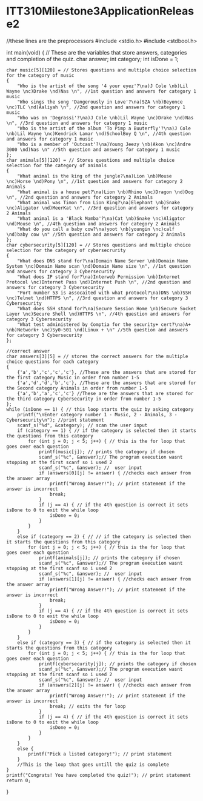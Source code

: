 # ITT310Milestone3ApplicationRelease2

//these lines are the preprocessors
#include <stdio.h>
#include <stdbool.h> 

int main(void) {
    // These are the variables that store answers, categories and completion of the quiz.
    char answer;
    int category;
    int isDone = 1;


    char music[5][120] = // Stores questions and multiple choice selection for the category of music
    {
        "Who is the artist of the song '4 your eyez'?\na)J Cole \nb)Lil Wayne \nc)Drake \nd)Nas \n", //1st question and answers for category 1 music
        "Who sings the song 'Dangerously in Love'?\na)SZA \nb)Beyonce \nc)TLC \nd)Aaliyah \n", //2nd question and answers for category 1 music
        "Who was on 'Degrassi'?\na)J Cole \nb)Lil Wayne \nc)Drake \nd)Nas \n", //3rd question and answers for category 1 music
        "Who is the artist of the album 'To Pimp a Buuterfly'?\na)J Cole \nb)Lil Wayne \nc)Kendrick Lamar \nd)SchoolBoy Q \n", //4th question and answers for category 1 music
        "Who is a member of 'Outcast'?\na)Young Jeezy \nb)Akon \nc)Andre 3000 \nd)Nas \n" //5th question and answers for category 1 music
    };
    char animals[5][120] = // Stores questions and multiple choice selection for the category of animals
    {
        "What animal is the king of the jungle?\na)Lion \nb)Mouse \nc)Horse \nd)Pony \n", //1st question and answers for category 2 Animals
        "What animal is a house pet?\na)Lion \nb)Rhino \nc)Dragon \nd)Dog \n", //2nd question and answers for category 2 Animals
        "What animal was Timon from Lion King?\na)Elephant \nb)Snake \nc)Aligator \nd)MeerKat \n", //3rd question and answers for category 2 Animals
        "What animal is a 'Black Mamba'?\na)Cat \nb)Snake \nc)Aligator \nd)Mouse \n", //4th question and answers for category 2 Animals
        "What do you call a baby cow?\na)yoot \nb)youngin \nc)calf \nd)baby cow \n" //5th question and answers for category 2 Animals
    };
    char cybersecurity[5][120] = // Stores questions and multiple choice selection for the category of cybersecrurity 
    {
        "What does DNS stand for?\na)Domain Name Server \nb)Domain Name System \nc)Domain Name scan \nd)Domain Name size \n", //1st question and answers for category 3 Cybersecurity
        "What does IP stand for?\na)Interweb Permission \nb)Internet Protocol \nc)Internet Pass \nd)Internet Push \n", //2nd question and answers for category 3 Cybersecurity
        "Port number 53 is assocaited with what protocol?\na)DNS \nb)SSH \nc)Telnet \nd)HTTPS \n", //3rd question and answers for category 3 Cybersecurity
        "What does SSH stand for?\na)Secure Session Home \nb)Secure Socket Layer \nc)Secure Shell \nd)HTTPS \n", //4th question and answers for category 3 Cybersecurity
        "What test administered by Comptia for the security+ cert?\na)A+ \nb)Network+ \nc)Sy0-501 \nd)Linux + \n" //5th question and answers for category 3 Cybersecurity
    };

    //correct answer
    char answers[3][5] = // stores the correct answers for the multiple choice questions for each category 
    {
        {'a','b','c','c','c'}, //These are the answers that are stored for the first category Music in order from number 1-5
        {'a','d','d','b','c'}, //These are the answers that are stored for the Second category Animals in order from number 1-5
        {'a','b','a','c','c'} //These are the answers that are stored for the third category Cybersecurity in order from number 1-5
    };
    while (isDone == 1) { // this loop starts the quiz by asking category 
        printf("\nEnter category number 1 - Music, 2 - Animals, 3 - Cybersecurity\n"); //print statement 
        scanf_s("%d", &category); // scan the user input 
        if (category == 1) { // if the category is selected then it starts the questions from this category 
            for (int j = 0; j < 5; j++) { // this is the for loop that goes over each question
                printf(music[j]); // prints the category if chosen
                scanf_s("%c", &answer);// The program execution wasnt stopping at the first scanf so i used 2 
                scanf_s("%c", &answer); //  user input
                if (answers[0][j] != answer) { //checks each answer from the answer array 
                    printf("Wrong Answer!"); // print statement if the answer is incorrect
                    break;
                }
                if (j == 4) { // if the 4th question is correct it sets isDone to 0 to exit the while loop
                    isDone = 0;
                }
            }
        }
        else if (category == 2) { // // if the category is selected then it starts the questions from this category
            for (int j = 0; j < 5; j++) { // this is the for loop that goes over each question
                printf(animals[j]); // prints the category if chosen
                scanf_s("%c", &answer);// The program execution wasnt stopping at the first scanf so i used 2 
                scanf_s("%c", &answer); //  user input
                if (answers[1][j] != answer) { //checks each answer from the answer array 
                    printf("Wrong Answer!"); // print statement if the answer is incorrect
                    break;
                }
                if (j == 4) { // if the 4th question is correct it sets isDone to 0 to exit the while loop
                    isDone = 0;
                }
            }
        }
        else if (category == 3) { // if the category is selected then it starts the questions from this category
            for (int j = 0; j < 5; j++) { // this is the for loop that goes over each question
                printf(cybersecurity[j]); // prints the category if chosen
                scanf_s("%c", &answer);// The program execution wasnt stopping at the first scanf so i used 2 
                scanf_s("%c", &answer); //  user input
                if (answers[2][j] != answer) { //checks each answer from the answer array 
                    printf("Wrong Answer!"); // print statement if the answer is incorrect
                    break; // exits the for loop
                }
                if (j == 4) { // if the 4th question is correct it sets isDone to 0 to exit the while loop
                    isDone = 0;
                }
            }
        }
        else {
            printf("Pick a listed category!"); // print statement
        }
        //This is the loop that goes untill the quiz is complete 
    }
    printf("Congrats! You have completed the quiz!"); // print statement 
    return 0;
}
